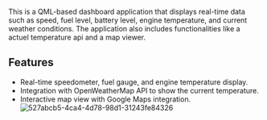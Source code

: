This is a QML-based dashboard application that displays real-time data such as speed, fuel level, battery level, engine temperature, and current weather conditions. The application also includes functionalities like a actuel temperature api  and a map viewer.
## Features
- Real-time speedometer, fuel gauge, and engine temperature display.
- Integration with OpenWeatherMap API to show the current temperature.
- Interactive map view with Google Maps integration.
![527abcb5-4ca4-4d78-98d1-31243fe84326](https://github.com/user-attachments/assets/9ba16de9-178b-42ad-b245-2068acb18535)
